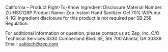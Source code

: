  
 
 
California – Product Right-To-Know Ingredient Disclosure 
Material Number: ZUIHSG128P 
Product Name: Zep Instant Hand Sanitizer Gel 70% W/Pump 4-1Gl 
Ingredient disclosure for this product is not required per SB 258 Regulation. 
 
For additional information or question, please contact us at: 
Zep, Inc. 
C/O Technical Services 
3330 Cumberland Blvd. SE, Ste 700 
Atlanta, GA 30339 
Email: asktech@zep.com 
 
 
 
 
